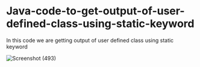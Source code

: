 # Java-code-to-get-output-of-user-defined-class-using-static-keyword

In this code we are getting output of user defined class using static keyword

![Screenshot (493)](https://github.com/RishabhRaj240/Java-code-to-get-output-of-user-defined-class-using-static-keyword/assets/155876855/b5800427-b229-4278-90d6-66619d6067fc)
